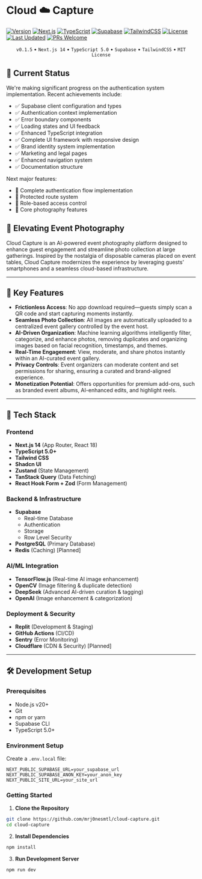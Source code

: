 # Cloud ☁️ Capture

[![Version](https://img.shields.io/badge/version-0.1.5-blue.svg)](https://github.com/mrj0nesmtl/cloud-capture/releases)
[![Next.js](https://img.shields.io/badge/Next.js-14-black)](https://nextjs.org/)
[![TypeScript](https://img.shields.io/badge/TypeScript-5.0-blue)](https://www.typescriptlang.org/)
[![Supabase](https://img.shields.io/badge/Supabase-Database-green)](https://supabase.io/)
[![TailwindCSS](https://img.shields.io/badge/TailwindCSS-Styling-38B2AC)](https://tailwindcss.com/)
[![License](https://img.shields.io/badge/license-MIT-green.svg)](LICENSE)
[![Last Updated](https://img.shields.io/badge/last%20updated-February%202024-brightgreen)](CHANGELOG.md)
[![PRs Welcome](https://img.shields.io/badge/PRs-welcome-brightgreen.svg)](CONTRIBUTING.md)

<!-- Replit-friendly version -->
<div align="center">

`v0.1.5` • `Next.js 14` • `TypeScript 5.0` • `Supabase` • `TailwindCSS` • `MIT License`

</div>

## 🎯 Current Status

We're making significant progress on the authentication system implementation. Recent achievements include:
- ✅ Supabase client configuration and types
- ✅ Authentication context implementation
- ✅ Error boundary components
- ✅ Loading states and UI feedback
- ✅ Enhanced TypeScript integration
- ✅ Complete UI framework with responsive design
- ✅ Brand identity system implementation
- ✅ Marketing and legal pages
- ✅ Enhanced navigation system
- ✅ Documentation structure

Next major features:
- 🔐 Complete authentication flow implementation
- 📱 Protected route system
- 🔑 Role-based access control
- 📸 Core photography features

## 📸 Elevating Event Photography

Cloud Capture is an AI-powered event photography platform designed to enhance guest engagement and streamline photo collection at large gatherings. Inspired by the nostalgia of disposable cameras placed on event tables, Cloud Capture modernizes the experience by leveraging guests' smartphones and a seamless cloud-based infrastructure.

---

## 🚀 Key Features

- **Frictionless Access**: No app download required—guests simply scan a QR code and start capturing moments instantly.
- **Seamless Photo Collection**: All images are automatically uploaded to a centralized event gallery controlled by the event host.
- **AI-Driven Organization**: Machine learning algorithms intelligently filter, categorize, and enhance photos, removing duplicates and organizing images based on facial recognition, timestamps, and themes.
- **Real-Time Engagement**: View, moderate, and share photos instantly within an AI-curated event gallery.
- **Privacy Controls**: Event organizers can moderate content and set permissions for sharing, ensuring a curated and brand-aligned experience.
- **Monetization Potential**: Offers opportunities for premium add-ons, such as branded event albums, AI-enhanced edits, and highlight reels.

---

## 🔧 Tech Stack

### Frontend
- **Next.js 14** (App Router, React 18)
- **TypeScript 5.0+**
- **Tailwind CSS**
- **Shadcn UI**
- **Zustand** (State Management)
- **TanStack Query** (Data Fetching)
- **React Hook Form + Zod** (Form Management)

### Backend & Infrastructure
- **Supabase**
  - Real-time Database
  - Authentication
  - Storage
  - Row Level Security
- **PostgreSQL** (Primary Database)
- **Redis** (Caching) [Planned]

### AI/ML Integration
- **TensorFlow.js** (Real-time AI image enhancement)
- **OpenCV** (Image filtering & duplicate detection)
- **DeepSeek** (Advanced AI-driven curation & tagging)
- **OpenAI** (Image enhancement & categorization)

### Deployment & Security
- **Replit** (Development & Staging)
- **GitHub Actions** (CI/CD)
- **Sentry** (Error Monitoring)
- **Cloudflare** (CDN & Security) [Planned]

---

## 🛠️ Development Setup

### Prerequisites
- Node.js v20+
- Git
- npm or yarn
- Supabase CLI
- TypeScript 5.0+

### Environment Setup
Create a `.env.local` file:
```env
NEXT_PUBLIC_SUPABASE_URL=your_supabase_url
NEXT_PUBLIC_SUPABASE_ANON_KEY=your_anon_key
NEXT_PUBLIC_SITE_URL=your_site_url
```

### Getting Started

1. **Clone the Repository**
```bash
git clone https://github.com/mrj0nesmtl/cloud-capture.git
cd cloud-capture
```

2. **Install Dependencies**
```bash
npm install
```

3. **Run Development Server**
```bash
npm run dev
```